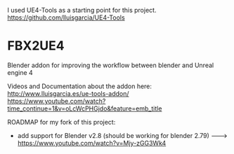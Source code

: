 I used UE4-Tools as a starting point for this project.
https://github.com/lluisgarcia/UE4-Tools

# FBX2UE4
Blender addon for improving the workflow between blender and Unreal engine 4

Videos and Documentation about the addon here:
http://www.lluisgarcia.es/ue-tools-addon/
https://www.youtube.com/watch?time_continue=1&v=oLcWcPHGjdo&feature=emb_title

ROADMAP for my fork of this project:
- add support for Blender v2.8 (should be working for blender 2.79)
---> https://www.youtube.com/watch?v=Mjy-zGG3Wk4